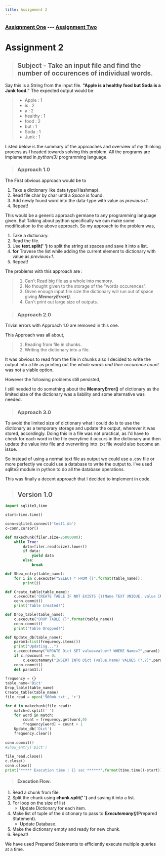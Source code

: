 ```yaml
---
title: Assignment 2
---
```

### [Assignment One](https://swapnil-ingle.github.io)  ---     [Assignment Two](https://swapnil-ingle.github.io/Ass2)


# Assignment 2

> ## Subject - Take an input file and find the number of occurences of individual words.

Say this is a String from the input file. **"Apple is a healthy food but Soda is a Junk food."** The expected output would be 

> * Apple : 1
> * is : 2
> * a : 2
> * healthy : 1
> * food : 2
> * but : 1
> * Soda : 1
> * Junk : 1

Listed below is the summary of the approaches and overview of my thinking process as I headed towards solving this problem. All the programs are implemented in *python(3)* programming language.

> ### Approach 1.0

The First obvious approach would be to 
1. Take a dictionary like data type(Hashmap).
2. Read file char by char until a *Space* is found.
3. Add newly found word into the data-type with value as *previous+1*.
4. Repeat!

This would be a generic approach germane to any programming language given. But Talking about python specifically we can make some modification to the above approach. So my approach to the problem was,
1. Take a dictionary.
2. Read the file.
3. Use **text.split(' ')** to split the string at spaces and save it into a list.
4. **for** Travese the list while adding the current element to dictionary with value as *previous+1*.
5. Repeat!

The problems with this approach are : 
> 1. Can't Read big file as a whole into memory. 
> 2. No thought given to the storage of the "words occurences".
> 3. Given enough input file size the dictionary will run out of space giving **_MemoryError()_**.
> 4. Can't print out large size of outputs.

> ### Approach 2.0

Trivial errors with Approach 1.0 are removed in this one. 

This Approach was all about,
> 1. Reading from file in chunks.
> 2. Writing the dictionary into a file.

It was obvious to read from the file in chunks also I decided to write the output into a file as printing out the *whole words and their occurence count* was not a viable option.  

However the following problems still persisted,

I still needed to do something about the **MemoryError()** of dictionary as the limited size of the dictionary was a liability and some alternative was needed.

> ### Approach 3.0

To avoid the limited size of dictionary what I could do is to use the dictionary as a temporary storage and update the output, wherever it was stored, accordingly. Doing this in a file was not practical, as I'd have to check for each word in the file everytime it occurs in the dictionary and then update the value into file and overwriting into .txt file would also become an issue.

So instead of using a normal text file as output we could use a .csv file or more perfectly we could use a database to write the output to. I've used sqlite3 module in python to do all the database operations.

This was finally a decent approach that I decided to implement in code. 

> ## Version 1.0

```python
import sqlite3,time

start=time.time()

conn=sqlite3.connect('test1.db')
c=conn.cursor()

def makechunk(filer,size=25000000):
    while True:
        data=filer.read(size).lower()
        if data:
            yield data
        else:
            break

def Show_entry(table_name):
    for i in c.execute("SELECT * FROM {}".format(table_name)):
        print(i)

def Create_table(table_name):
    c.execute('CREATE TABLE IF NOT EXISTS {}(Name TEXT UNIQUE, value INT)'.format(table_name))
    conn.commit()
    print('Table Created!')

def Drop_table(table_name):
    c.execute("DROP TABLE {}".format(table_name))
    conn.commit()
    print('Table Dropped!')

def Update_db(table_name):
    param1=list(frequency.items())
    print("Updating...")
    c.executemany("UPDATE Dict SET value=value+? WHERE Name=?",param1)
    if c.rowcount == 0:
        c.executemany("INSERT INTO Dict (value,name) VALUES (?,?)",param1)   
    conn.commit()
    del param1[:]
    
frequency = {}
table_name='Dict'
Drop_table(table_name)
Create_table(table_name)
file_read = open('500mb.txt', 'r')

for d in makechunk(file_read):
    match=d.split(' ')
    for word in match:
        count = frequency.get(word,0)
        frequency[word] = count + 1
    Update_db('Dict')
    frequency.clear()
    
conn.commit()
#Show_entry('Dict')
    
file_read.close()
c.close()
conn.close()
print("***** Execution time : {} sec ******".format(time.time()-start))
```
> #### Execution Flow:

1. Read a chunk from file.
2. Split the chunk using **chunk.split(' ')** and saving it into a list.
3. For loop on the size of list
    * Update Dictionary for each item.
4. Make list of tuple of the dictionary to pass to **_Executemany()_**(Prepared Statement).  
    * Update Database.
5. Make the dictionary empty and ready for new chunk.
6. Repeat!

We have used Prepared Statements to efficiently execute multiple queries at a time. 
